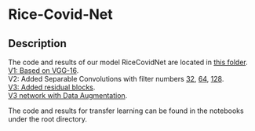 # Rice-Covid-Net
## Description
The code and results of our model RiceCovidNet are located in [this folder](https://github.com/Rice-COMP576-2022/Rice-Covid-Net/tree/main/CovidNet).  
[V1: Based on VGG-16](https://github.com/Rice-COMP576-2022/Rice-Covid-Net/blob/main/CovidNet/CovidNet-VGG16.ipynb).  
V2: Added Separable Convolutions with filter numbers [32](https://github.com/Rice-COMP576-2022/Rice-Covid-Net/blob/main/CovidNet/CovidNet-Separable32.ipynb), [64](https://github.com/Rice-COMP576-2022/Rice-Covid-Net/blob/main/CovidNet/CovidNet-Separable64/CovidNet-Separable64.ipynb), [128](https://github.com/Rice-COMP576-2022/Rice-Covid-Net/blob/main/CovidNet/CovidNet-Separable128/CovidNet-SeparableConv128.ipynb).  
[V3: Added residual blocks](https://github.com/Rice-COMP576-2022/Rice-Covid-Net/blob/main/CovidNet/CovidNet-Res-Sep256/CovidNet-Res-Sep256.ipynb).   
[V3 network with Data Augmentation](https://github.com/Rice-COMP576-2022/Rice-Covid-Net/blob/main/CovidNet/CovidNet-Res-Sep256/CovidNet-Res-Sep256-With-data-augmentation.ipynb).  

The code and results for transfer learning can be found in the notebooks under the root directory.  
